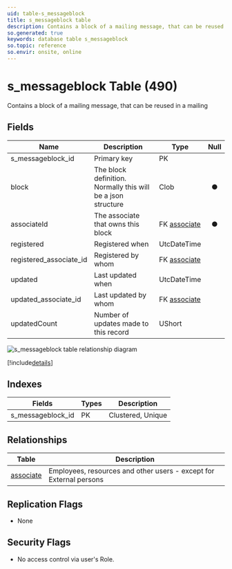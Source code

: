 ```yaml
---
uid: table-s_messageblock
title: s_messageblock table
description: Contains a block of a mailing message, that can be reused in a mailing
so.generated: true
keywords: database table s_messageblock
so.topic: reference
so.envir: onsite, online
---
```


# s\_messageblock Table (490)

Contains a block of a mailing message, that can be reused in a mailing

## Fields

| Name | Description | Type | Null |
|------|-------------|------|:----:|
|s\_messageblock\_id|Primary key|PK| |
|block|The block definition. Normally this will be a json structure|Clob|&#x25CF;|
|associateId|The associate that owns this block|FK [associate](associate.md)|&#x25CF;|
|registered|Registered when|UtcDateTime| |
|registered\_associate\_id|Registered by whom|FK [associate](associate.md)| |
|updated|Last updated when|UtcDateTime| |
|updated\_associate\_id|Last updated by whom|FK [associate](associate.md)| |
|updatedCount|Number of updates made to this record|UShort| |


![s_messageblock table relationship diagram](./media/s_messageblock.png)

[!include[details](./includes/s-messageblock.md)]

## Indexes

| Fields | Types | Description |
|--------|-------|-------------|
|s\_messageblock\_id |PK |Clustered, Unique |

## Relationships

| Table|  Description |
|------|-------------|
|[associate](associate.md)  |Employees, resources and other users - except for External persons |


## Replication Flags

* None

## Security Flags

* No access control via user's Role.

